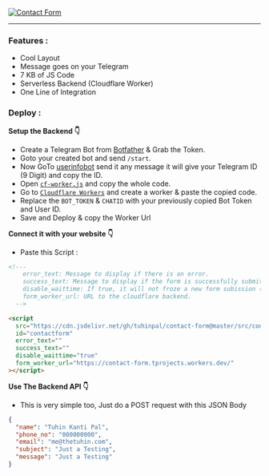 [![Contact Form](https://telegra.ph/file/052787c00bcbc37cb88a0.png "Contact Form")](https://github.com/tuhinpal/Contact-Form "Contact Form")

---

### Features :

- Cool Layout
- Message goes on your Telegram
- 7 KB of JS Code
- Serverless Backend (Cloudflare Worker)
- One Line of Integration

### Deploy :

**Setup the Backend 👇**

- Create a Telegram Bot from [Botfather](http://telegram.dog/botfather "Botfather") & Grab the Token.
- Goto your created bot and send <code>/start</code>.
- Now GoTo [userinfobot](http://telegram.dog/userinfobot "userinfobot") send it any message it will give your Telegram ID (9 Digit) and copy the ID.
- Open <code>[cf-worker.js](https://github.com/tuhinpal/Contact-Form/blob/main/cf-worker.js "cf-worker.js")</code> and copy the whole code.
- Go to <code>[Cloudflare Workers](https://workers.cloudflare.com/ "Cloudflare Workers")</code> and create a worker & paste the copied code.
- Replace the <code>BOT_TOKEN</code> & <code>CHATID</code> with your previously copied Bot Token and User ID.
- Save and Deploy & copy the Worker Url

**Connect it with your website 👇**

- Paste this Script :

```html
<!--- 
    error_text: Message to display if there is an error.
    success_text: Message to display if the form is successfully submitted.
    disable_waittime: If true, it will not froze a new form subission (after one is successfull) for half a day.
    form_worker_url: URL to the cloudflare backend.
  -->

<script
  src="https://cdn.jsdelivr.net/gh/tuhinpal/contact-form@master/src/contact-form.min.js"
  id="contactform"
  error_text=""
  success_text=""
  disable_waittime="true"
  form_worker_url="https://contact-form.tprojects.workers.dev/"
></script>
```

**Use The Backend API 👇**

- This is very simple too, Just do a POST request with this JSON Body

```JSON
{
  "name": "Tuhin Kanti Pal",
  "phone_no": "000000000",
  "email": "me@thetuhin.com",
  "subject": "Just a Testing",
  "message": "Just a Testing"
}
```
